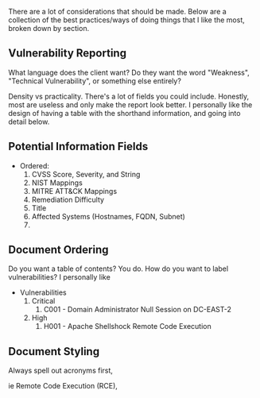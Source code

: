 There are a lot of considerations that should be made. Below are a collection of the best practices/ways of doing things that I like the most, broken down by section.



## Vulnerability Reporting
What language does the client want? Do they want the word "Weakness", "Technical Vulnerability", or something else entirely?

Density vs practicality. There's a lot of fields you could include. Honestly, most are useless and only make the report look better. I personally like the design of having a table with the shorthand information, and going into detail below.

## Potential Information Fields
- Ordered:
    1. CVSS Score, Severity, and String
    2. NIST Mappings
    3. MITRE ATT&CK Mappings
    4. Remediation Difficulty
    5. Title
    6. Affected Systems (Hostnames, FQDN, Subnet)
    7. 

## Document Ordering
Do you want a table of contents? You do. How do you want to label vulnerabilities? I personally like

- Vulnerabilities
    1. Critical
	    1. C001 - Domain Administrator Null Session on DC-EAST-2
	2. High 
		1. H001 - Apache Shellshock Remote Code Execution



## Document Styling
Always spell out acronyms first,

ie Remote Code Execution (RCE),